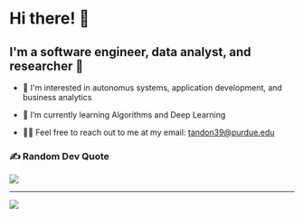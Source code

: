 <!--- <img src="https://github-readme-stats.vercel.app/api?username=Ansh2&show_icons=true&theme=radical" width="400"> -->


# Hi there! 👋

## I'm a software engineer, data analyst, and researcher 💫 


- 👀 I'm interested in autonomus systems, application development, and business analytics


- 🌱 I’m currently learning Algorithms and Deep Learning

  
- 👨‍💻 Feel free to reach out to me at my email: tandon39@purdue.edu


### ✍️ Random Dev Quote
![](https://quotes-github-readme.vercel.app/api?type=horizontal&theme=radical)

---
[![](https://visitcount.itsvg.in/api?id=Ansh2&icon=0&color=0)](https://visitcount.itsvg.in)
